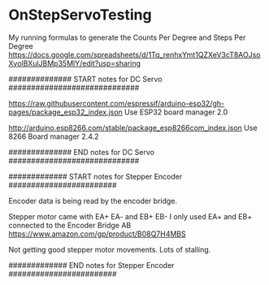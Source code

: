 # OnStepServoTesting
My running formulas to generate the Counts Per Degree and Steps Per Degree
https://docs.google.com/spreadsheets/d/1Tq_renhxYmt1QZXeV3cT8AOJsoXvolBXulJBMp35MlY/edit?usp=sharing



############## START notes for DC Servo #############################

https://raw.githubusercontent.com/espressif/arduino-esp32/gh-pages/package_esp32_index.json
Use ESP32 board manager 2.0

http://arduino.esp8266.com/stable/package_esp8266com_index.json
Use 8266 Board manager 2.4.2


##############  END notes for DC Servo #############################




############# START notes for Stepper Encoder ########################

Encoder data is being read by the encoder bridge.

Stepper motor came with EA+ EA- and EB+ EB-   I only used EA+ and EB+ connected to the Encoder Bridge AB
https://www.amazon.com/gp/product/B08Q7H4MBS

Not getting good stepper motor movements.  Lots of stalling.

############# END notes for Stepper Encoder ########################